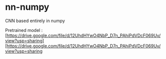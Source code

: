 # nn-numpy
CNN based entirely in numpy

Pretrained model : [https://drive.google.com/file/d/12UhdHYwO4NbP_D7n_PAhiPdVDcF069Uv/view?usp=sharing][https://drive.google.com/file/d/12UhdHYwO4NbP_D7n_PAhiPdVDcF069Uv/view?usp=sharing
